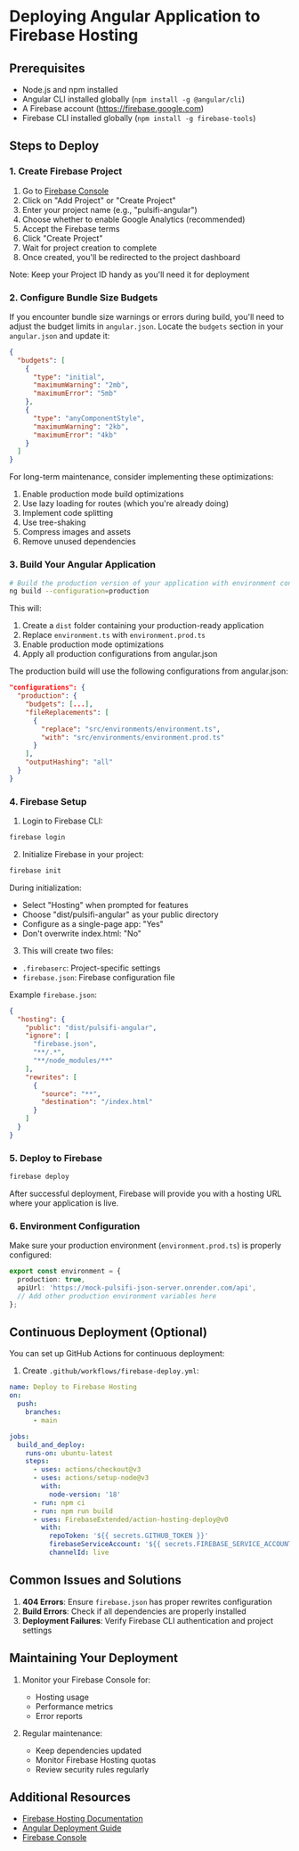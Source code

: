 # Deploying Angular Application to Firebase Hosting

## Prerequisites

- Node.js and npm installed
- Angular CLI installed globally (`npm install -g @angular/cli`)
- A Firebase account (https://firebase.google.com)
- Firebase CLI installed globally (`npm install -g firebase-tools`)

## Steps to Deploy

### 1. Create Firebase Project

1. Go to [Firebase Console](https://console.firebase.google.com)
2. Click on "Add Project" or "Create Project"
3. Enter your project name (e.g., "pulsifi-angular")
4. Choose whether to enable Google Analytics (recommended)
5. Accept the Firebase terms
6. Click "Create Project"
7. Wait for project creation to complete
8. Once created, you'll be redirected to the project dashboard

Note: Keep your Project ID handy as you'll need it for deployment

### 2. Configure Bundle Size Budgets

If you encounter bundle size warnings or errors during build, you'll need to adjust the budget limits in `angular.json`. Locate the `budgets` section in your `angular.json` and update it:

```json
{
  "budgets": [
    {
      "type": "initial",
      "maximumWarning": "2mb",
      "maximumError": "5mb"
    },
    {
      "type": "anyComponentStyle",
      "maximumWarning": "2kb",
      "maximumError": "4kb"
    }
  ]
}
```

For long-term maintenance, consider implementing these optimizations:
1. Enable production mode build optimizations
2. Use lazy loading for routes (which you're already doing)
3. Implement code splitting
4. Use tree-shaking
5. Compress images and assets
6. Remove unused dependencies

### 3. Build Your Angular Application

```bash
# Build the production version of your application with environment configuration
ng build --configuration=production
```

This will:
1. Create a `dist` folder containing your production-ready application
2. Replace `environment.ts` with `environment.prod.ts`
3. Enable production mode optimizations
4. Apply all production configurations from angular.json

The production build will use the following configurations from angular.json:
```json
"configurations": {
  "production": {
    "budgets": [...],
    "fileReplacements": [
      {
        "replace": "src/environments/environment.ts",
        "with": "src/environments/environment.prod.ts"
      }
    ],
    "outputHashing": "all"
  }
}
```

### 4. Firebase Setup

1. Login to Firebase CLI:
```bash
firebase login
```

2. Initialize Firebase in your project:
```bash
firebase init
```

During initialization:
- Select "Hosting" when prompted for features
- Choose "dist/pulsifi-angular" as your public directory
- Configure as a single-page app: "Yes"
- Don't overwrite index.html: "No"

3. This will create two files:
- `.firebaserc`: Project-specific settings
- `firebase.json`: Firebase configuration file

Example `firebase.json`:
```json
{
  "hosting": {
    "public": "dist/pulsifi-angular",
    "ignore": [
      "firebase.json",
      "**/.*",
      "**/node_modules/**"
    ],
    "rewrites": [
      {
        "source": "**",
        "destination": "/index.html"
      }
    ]
  }
}
```

### 5. Deploy to Firebase

```bash
firebase deploy
```

After successful deployment, Firebase will provide you with a hosting URL where your application is live.

### 6. Environment Configuration

Make sure your production environment (`environment.prod.ts`) is properly configured:

```typescript
export const environment = {
  production: true,
  apiUrl: 'https://mock-pulsifi-json-server.onrender.com/api',
  // Add other production environment variables here
};
```

## Continuous Deployment (Optional)

You can set up GitHub Actions for continuous deployment:

1. Create `.github/workflows/firebase-deploy.yml`:
```yaml
name: Deploy to Firebase Hosting
on:
  push:
    branches:
      - main

jobs:
  build_and_deploy:
    runs-on: ubuntu-latest
    steps:
      - uses: actions/checkout@v3
      - uses: actions/setup-node@v3
        with:
          node-version: '18'
      - run: npm ci
      - run: npm run build
      - uses: FirebaseExtended/action-hosting-deploy@v0
        with:
          repoToken: '${{ secrets.GITHUB_TOKEN }}'
          firebaseServiceAccount: '${{ secrets.FIREBASE_SERVICE_ACCOUNT }}'
          channelId: live
```

## Common Issues and Solutions

1. **404 Errors**: Ensure `firebase.json` has proper rewrites configuration
2. **Build Errors**: Check if all dependencies are properly installed
3. **Deployment Failures**: Verify Firebase CLI authentication and project settings

## Maintaining Your Deployment

1. Monitor your Firebase Console for:
   - Hosting usage
   - Performance metrics
   - Error reports

2. Regular maintenance:
   - Keep dependencies updated
   - Monitor Firebase Hosting quotas
   - Review security rules regularly

## Additional Resources

- [Firebase Hosting Documentation](https://firebase.google.com/docs/hosting)
- [Angular Deployment Guide](https://angular.io/guide/deployment)
- [Firebase Console](https://console.firebase.google.com) 